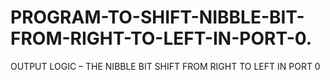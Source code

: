 # PROGRAM-TO-SHIFT-NIBBLE-BIT-FROM-RIGHT-TO-LEFT-IN-PORT-0.
OUTPUT LOGIC – THE NIBBLE BIT SHIFT FROM RIGHT TO LEFT IN PORT 0
